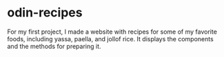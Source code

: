 # odin-recipes
For my first project, I made a website with recipes for some of my favorite foods, including yassa, paella, and jollof rice. It displays the components and the methods for preparing it. 
